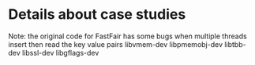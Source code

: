 # Details about case studies
Note: the original code for FastFair has some bugs when multiple threads insert then read the key value pairs
libvmem-dev
libpmemobj-dev
libtbb-dev
libssl-dev
 libgflags-dev 